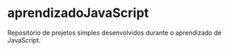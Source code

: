 # aprendizadoJavaScript
Repositório de projetos simples desenvolvidos durante o aprendizado de JavaScript. 
